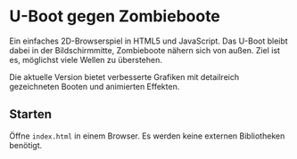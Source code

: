 # U-Boot gegen Zombieboote

Ein einfaches 2D-Browserspiel in HTML5 und JavaScript. Das U-Boot bleibt dabei in der Bildschirmmitte, Zombieboote nähern sich von außen. Ziel ist es, möglichst viele Wellen zu überstehen.

Die aktuelle Version bietet verbesserte Grafiken mit detailreich gezeichneten Booten und animierten Effekten.

## Starten

Öffne `index.html` in einem Browser. Es werden keine externen Bibliotheken benötigt.
